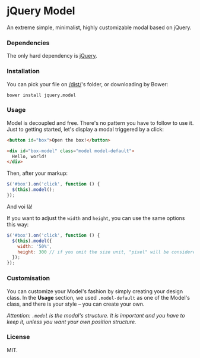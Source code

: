 # jQuery Model
An extreme simple, minimalist, highly customizable modal based on jQuery.

### Dependencies
The only hard dependency is [jQuery](http://jquery.com).

### Installation
You can pick your file on
[/dist/](https://github.com/chiefGui/jquery.model/tree/master/dist/)'s folder, or downloading
by Bower:

```
bower install jquery.model
```

### Usage

Model is decoupled and free. There's no pattern you have to follow to use it.
Just to getting started, let's display a modal triggered by a click:

```html
<button id="box">Open the box!</button>

<div id="box-model" class="model model-default">
  Hello, world!
</div>
```

Then, after your markup:

```js
$('#box').on('click', function () {
  $(this).model();
});
```

And voi là!

If you want to adjust the `width` and `height`, you can use the same options
this way:

```js
$('#box').on('click', function () {
  $(this).model({
    width: '50%',
    height: 300 // if you omit the size unit, "pixel" will be considered.
  });
});
```

### Customisation
You can customize your Model's fashion by simply creating your design class.
In the **Usage** section, we used `.model-default` as one of the Model's class,
and there is your style – you can create your own.

*Attention: `.model` is the modal's structure. It is important and you have to
keep it, unless you want your own position structure.*

### License
MIT.